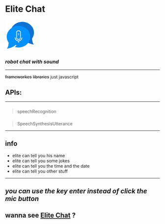# Elite Chat
![logo](./images/fav.png)
### _robot chat with sound_
---
~~frameworkes~~ ~~libraries~~ just javascript
## APIs:
---
###
> speechRecognition
###
> SpeechSynthesisUtterance
---
## info
* elite can tell you his name
* elite can tell you some jokes
* elite can tell you the time and the date
* elite can tell you other stuff
---
_you can use the key __enter__ instead of click the mic button_
---
wanna see [Elite Chat](http://elitechat.netlify.com "elite chat") ?
---
